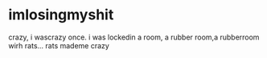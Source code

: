# imlosingmyshit
crazy, i wascrazy once. i was lockedin a room, a rubber room,a rubberroom wirh rats... rats mademe crazy

